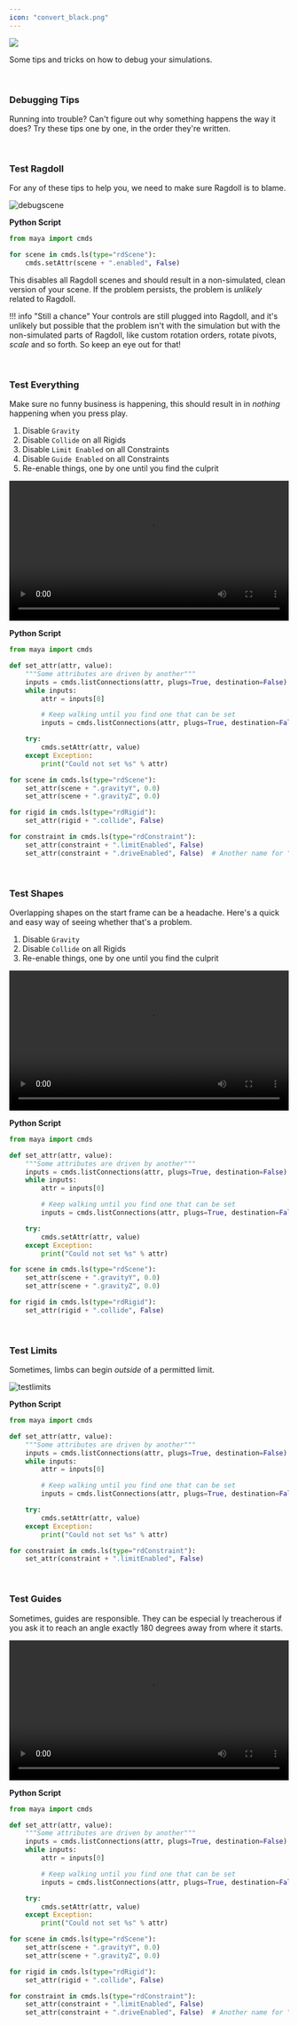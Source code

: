 ```yaml
---
icon: "convert_black.png"
---
```


<div class="hero-container">
    <img class="hero-image" src=https://user-images.githubusercontent.com/2152766/128189396-55382975-a4b9-4c8b-9204-a4cd6b2fa1a6.png>
</div>

Some tips and tricks on how to debug your simulations.

<br>

### Debugging Tips

Running into trouble? Can't figure out why something happens the way it does? Try these tips one by one, in the order they're written.

<br>

### Test Ragdoll

For any of these tips to help you, we need to make sure Ragdoll is to blame.

![debugscene](https://user-images.githubusercontent.com/2152766/128197952-2e857e68-4b7e-49a7-99ce-67928ee6f501.gif)

**Python Script**

```py
from maya import cmds

for scene in cmds.ls(type="rdScene"):
    cmds.setAttr(scene + ".enabled", False)
```

This disables all Ragdoll scenes and should result in a non-simulated, clean version of your scene. If the problem persists, the problem is *unlikely* related to Ragdoll.

!!! info "Still a chance"
    Your controls are still plugged into Ragdoll, and it's unlikely but possible that the problem isn't with the simulation but with the non-simulated parts of Ragdoll, like custom rotation orders, rotate pivots, *scale* and so forth. So keep an eye out for that!

<br>

### Test Everything

Make sure no funny business is happening, this should result in in *nothing* happening when you press play.

1. Disable `Gravity`
1. Disable `Collide` on all Rigids
1. Disable `Limit Enabled` on all Constraints
1. Disable `Guide Enabled` on all Constraints
1. Re-enable things, one by one until you find the culprit

<video controls autoplay="autoplay" loop="loop" width="100%">
   <source src="https://user-images.githubusercontent.com/2152766/128201443-9a968f3d-3465-463a-a371-8bc1046a758a.mp4" type="video/mp4">
</video>

**Python Script**

```py
from maya import cmds

def set_attr(attr, value):
    """Some attributes are driven by another"""
    inputs = cmds.listConnections(attr, plugs=True, destination=False)
    while inputs:
        attr = inputs[0]

        # Keep walking until you find one that can be set
        inputs = cmds.listConnections(attr, plugs=True, destination=False)

    try:
        cmds.setAttr(attr, value)
    except Exception:
        print("Could not set %s" % attr)

for scene in cmds.ls(type="rdScene"):
    set_attr(scene + ".gravityY", 0.0)
    set_attr(scene + ".gravityZ", 0.0)

for rigid in cmds.ls(type="rdRigid"):
    set_attr(rigid + ".collide", False)

for constraint in cmds.ls(type="rdConstraint"):
    set_attr(constraint + ".limitEnabled", False)
    set_attr(constraint + ".driveEnabled", False)  # Another name for "guide"
```

<br>

### Test Shapes

Overlapping shapes on the start frame can be a headache. Here's a quick and easy way of seeing whether that's a problem.

1. Disable `Gravity`
1. Disable `Collide` on all Rigids
1. Re-enable things, one by one until you find the culprit

<video controls autoplay="autoplay" loop="loop" width="100%">
   <source src="https://user-images.githubusercontent.com/2152766/128171367-8bacc3ef-aa1e-45ba-924a-0265dfa64b10.mp4" type="video/mp4">
</video>

**Python Script**

```py
from maya import cmds

def set_attr(attr, value):
    """Some attributes are driven by another"""
    inputs = cmds.listConnections(attr, plugs=True, destination=False)
    while inputs:
        attr = inputs[0]

        # Keep walking until you find one that can be set
        inputs = cmds.listConnections(attr, plugs=True, destination=False)

    try:
        cmds.setAttr(attr, value)
    except Exception:
        print("Could not set %s" % attr)

for scene in cmds.ls(type="rdScene"):
    set_attr(scene + ".gravityY", 0.0)
    set_attr(scene + ".gravityZ", 0.0)

for rigid in cmds.ls(type="rdRigid"):
    set_attr(rigid + ".collide", False)
```

<br>

### Test Limits

Sometimes, limbs can begin *outside* of a permitted limit.

![testlimits](https://user-images.githubusercontent.com/2152766/128196875-0f5c6c4b-6b5f-4709-aa64-c05b1e9d9901.gif)

**Python Script**

```py
from maya import cmds

def set_attr(attr, value):
    """Some attributes are driven by another"""
    inputs = cmds.listConnections(attr, plugs=True, destination=False)
    while inputs:
        attr = inputs[0]

        # Keep walking until you find one that can be set
        inputs = cmds.listConnections(attr, plugs=True, destination=False)

    try:
        cmds.setAttr(attr, value)
    except Exception:
        print("Could not set %s" % attr)

for constraint in cmds.ls(type="rdConstraint"):
    set_attr(constraint + ".limitEnabled", False)
```

<br>

### Test Guides

Sometimes, guides are responsible. They can be especial
ly treacherous if you ask it to reach an angle exactly 180 degrees away from where it starts.

<video controls autoplay="autoplay" loop="loop" width="100%">
   <source src="https://user-images.githubusercontent.com/2152766/128197714-b7e15c52-3bc1-4c71-a146-c80c6428a547.mp4" type="video/mp4">
</video>

**Python Script**

```py
from maya import cmds

def set_attr(attr, value):
    """Some attributes are driven by another"""
    inputs = cmds.listConnections(attr, plugs=True, destination=False)
    while inputs:
        attr = inputs[0]

        # Keep walking until you find one that can be set
        inputs = cmds.listConnections(attr, plugs=True, destination=False)

    try:
        cmds.setAttr(attr, value)
    except Exception:
        print("Could not set %s" % attr)

for scene in cmds.ls(type="rdScene"):
    set_attr(scene + ".gravityY", 0.0)
    set_attr(scene + ".gravityZ", 0.0)

for rigid in cmds.ls(type="rdRigid"):
    set_attr(rigid + ".collide", False)

for constraint in cmds.ls(type="rdConstraint"):
    set_attr(constraint + ".limitEnabled", False)
    set_attr(constraint + ".driveEnabled", False)  # Another name for "guide"
```
